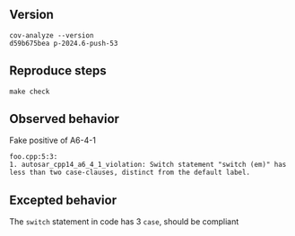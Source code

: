## Version

```shell
cov-analyze --version
d59b675bea p-2024.6-push-53
```

## Reproduce steps

```shell
make check
```

## Observed behavior

Fake positive of A6-4-1

```shell
foo.cpp:5:3:
1. autosar_cpp14_a6_4_1_violation: Switch statement "switch (em)" has less than two case-clauses, distinct from the default label.
```

## Excepted behavior

The `switch` statement in code has 3 `case`, should be compliant
